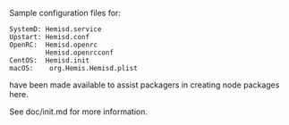 Sample configuration files for:
```
SystemD: Hemisd.service
Upstart: Hemisd.conf
OpenRC:  Hemisd.openrc
         Hemisd.openrcconf
CentOS:  Hemisd.init
macOS:    org.Hemis.Hemisd.plist
```
have been made available to assist packagers in creating node packages here.

See doc/init.md for more information.
